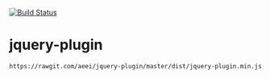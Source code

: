 [![Build Status](https://travis-ci.org/aeei/jquery-plugin.svg)](https://travis-ci.org/aeei/jquery-plugin)
# jquery-plugin
```
https://rawgit.com/aeei/jquery-plugin/master/dist/jquery-plugin.min.js
```

